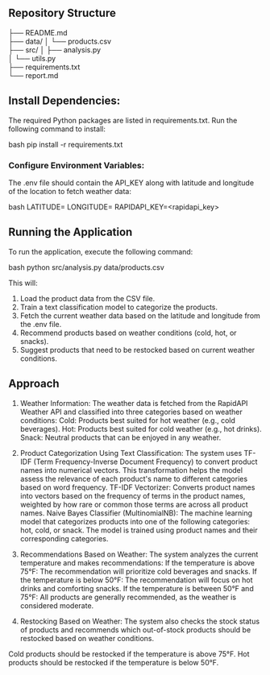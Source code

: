 ## Repository Structure

├── README.md            
├── data/
│   └── products.csv     
├── src/
│   ├── analysis.py      
│   └── utils.py         
├── requirements.txt     
└── report.md            


## Install Dependencies:
The required Python packages are listed in requirements.txt. Run the following command to install:

bash
pip install -r requirements.txt

### Configure Environment Variables:
The .env file should contain the API_KEY along with latitude and longitude of the location to fetch weather data:

bash
LATITUDE=<latitude>
LONGITUDE=<longitude>
RAPIDAPI_KEY=<rapidapi_key>

## Running the Application
To run the application, execute the following command:

bash
python src/analysis.py data/products.csv

This will:
1. Load the product data from the CSV file.
2. Train a text classification model to categorize the products.
3. Fetch the current weather data based on the latitude and longitude from the .env file.
4. Recommend products based on weather conditions (cold, hot, or snacks).
5. Suggest products that need to be restocked based on current weather conditions.

## Approach
1. Weather Information:
The weather data is fetched from the RapidAPI Weather API and classified into three categories based on weather conditions:
Cold: Products best suited for hot weather (e.g., cold beverages).
Hot: Products best suited for cold weather (e.g., hot drinks).
Snack: Neutral products that can be enjoyed in any weather.

2. Product Categorization Using Text Classification:
The system uses TF-IDF (Term Frequency-Inverse Document Frequency) to convert product names into numerical vectors. This transformation helps the model assess the relevance of each product's name to different categories based on word frequency.
TF-IDF Vectorizer: Converts product names into vectors based on the frequency of terms in the product names, weighted by how rare or common those terms are across all product names.
Naive Bayes Classifier (MultinomialNB): The machine learning model that categorizes products into one of the following categories: hot, cold, or snack. The model is trained using product names and their corresponding categories.

3. Recommendations Based on Weather:
The system analyzes the current temperature and makes recommendations:
If the temperature is above 75°F: The recommendation will prioritize cold beverages and snacks.
If the temperature is below 50°F: The recommendation will focus on hot drinks and comforting snacks.
If the temperature is between 50°F and 75°F: All products are generally recommended, as the weather is considered moderate.

4. Restocking Based on Weather:
The system also checks the stock status of products and recommends which out-of-stock products should be restocked based on weather conditions.

Cold products should be restocked if the temperature is above 75°F.
Hot products should be restocked if the temperature is below 50°F.
